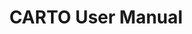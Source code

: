 ---
title: CARTO User Manual
description: "Connect your data warehouse and create amazing maps with CARTO tools"
category: tag three
icon: "/img/icons/Workspace.png"
type: tutorials
layout: categories/list
---
